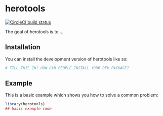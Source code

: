 
# herotools

<!-- badges: start -->
[![CircleCI build status](https://circleci.com/gh/PolicyAnalysisInc/herotools.svg?style=svg)](https://circleci.com/gh/PolicyAnalysisInc/herotools)
<!-- badges: end -->

The goal of herotools is to ...

## Installation

You can install the development version of herotools like so:

``` r
# FILL THIS IN! HOW CAN PEOPLE INSTALL YOUR DEV PACKAGE?
```

## Example

This is a basic example which shows you how to solve a common problem:

``` r
library(herotools)
## basic example code
```

